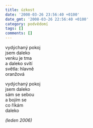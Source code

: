```yaml
---
title: úzkost
date: '2008-03-26 23:56:40 +0100'
date_gmt: '2008-03-26 22:56:40 +0100'
category: podvědomí
tags: []
comments: []
---
```

<p>vydýchaný pokoj<br />
jsem daleko<br />
venku je tma<br />
a daleko svítí<br />
světla: hlavně<br />
oranžová</p>
<p>vydýchaný pokoj<br />
jsem daleko<br />
sám se sebou<br />
a bojím se<br />
co říkám<br />
daleko</p>
<p><em>(leden 2006)</em></p>
